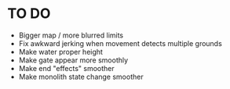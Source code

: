 # TO DO

- Bigger map / more blurred limits
- Fix awkward jerking when movement detects multiple grounds
- Make water proper height
- Make gate appear more smoothly
- Make end "effects" smoother
- Make monolith state change smoother